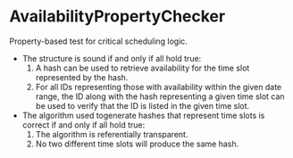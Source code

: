 # AvailabilityPropertyChecker
Property-based test for critical scheduling logic.

* The structure is sound if and only if all hold true:
  1. A hash can be used to retrieve availability for the time slot represented by the hash.
  2. For all IDs representing those with availability within the given date range, the ID along with the hash representing a given time slot can be used to verify that the ID is listed in the given time slot.
* The algorithm used togenerate hashes that represent time slots is correct if and only if all hold true:
  1. The algorithm is referentially transparent.
  2. No two different time slots will produce the same hash.
